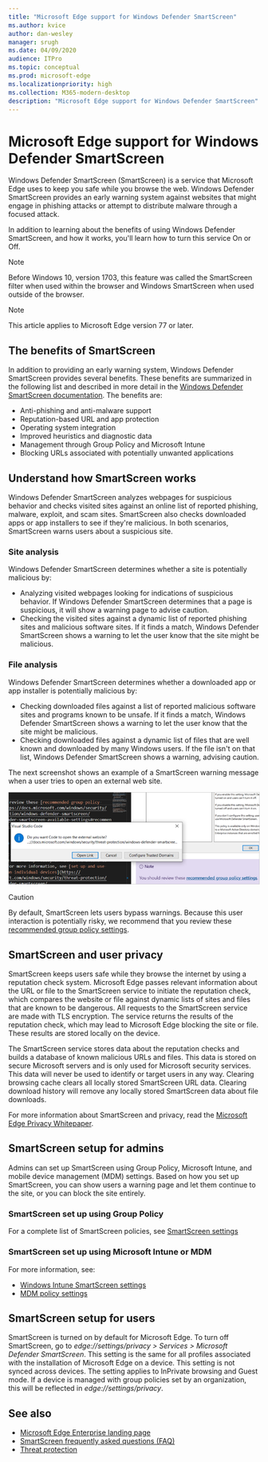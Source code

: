 ```yaml
---
title: "Microsoft Edge support for Windows Defender SmartScreen"
ms.author: kvice
author: dan-wesley
manager: srugh
ms.date: 04/09/2020
audience: ITPro
ms.topic: conceptual
ms.prod: microsoft-edge
ms.localizationpriority: high
ms.collection: M365-modern-desktop
description: "Microsoft Edge support for Windows Defender SmartScreen"
---
```


# Microsoft Edge support for Windows Defender SmartScreen

Windows Defender SmartScreen (SmartScreen) is a service that Microsoft Edge uses to keep you safe while you browse the web.  Windows Defender SmartScreen provides an early warning system against websites that might engage in phishing attacks or attempt to distribute malware through a focused attack.

In addition to learning about the benefits of using Windows Defender SmartScreen, and how it works, you'll learn how to turn this service On or Off.

> [!NOTE]
> Before Windows 10, version 1703, this feature was called the SmartScreen filter when used within the browser and Windows SmartScreen when used outside of the browser.

> [!NOTE]
> This article applies to Microsoft Edge version 77 or later.

## The benefits of SmartScreen

 In addition to providing an early warning system, Windows Defender SmartScreen provides several benefits. These benefits are summarized in the following list and described in more detail in the [Windows Defender SmartScreen documentation](https://docs.microsoft.com/windows/security/threat-protection/windows-defender-smartscreen/windows-defender-smartscreen-overview#benefits-of-windows-defender-smartscreen). The benefits are:

- Anti-phishing and anti-malware support
- Reputation-based URL and app protection
- Operating system integration
- Improved heuristics and diagnostic data
- Management through Group Policy and Microsoft Intune
- Blocking URLs associated with potentially unwanted applications

## Understand how SmartScreen works

 Windows Defender SmartScreen analyzes webpages for suspicious behavior and checks visited sites against an online list of reported phishing, malware, exploit, and scam sites. SmartScreen also checks downloaded apps or app installers to see if they're malicious. In both scenarios, SmartScreen warns users about a suspicious site.

### Site analysis

Windows Defender SmartScreen determines whether a site is potentially malicious by:

- Analyzing visited webpages looking for indications of suspicious behavior. If Windows Defender SmartScreen determines that a page is suspicious, it will show a warning page to advise caution.
- Checking the visited sites against a dynamic list of reported phishing sites and malicious software sites. If it finds a match, Windows Defender SmartScreen shows a warning to let the user know that the site might be malicious.

### File analysis

Windows Defender SmartScreen determines whether a downloaded app or app installer is potentially malicious by:

- Checking downloaded files against a list of reported malicious software sites and programs known to be unsafe. If it finds a match, Windows Defender SmartScreen shows a warning to let the user know that the site might be malicious.
- Checking downloaded files against a dynamic list of files that are well known and downloaded by many Windows users. If the file isn't on that list, Windows Defender SmartScreen shows a warning, advising caution.

The next screenshot shows an example of a SmartScreen warning message when a user tries to open an external web site.

![SmartScreen warning message for link to external site](media/microsoft-edge-security-smartscreen/microsoft-edge-smartscreen-warning.png)

> [!CAUTION]
> By default, SmartScreen lets users bypass warnings. Because this user interaction is potentially risky, we recommend that you review these [recommended group policy settings](https://docs.microsoft.com/windows/security/threat-protection/windows-defender-smartscreen/windows-defender-smartscreen-available-settings#recommended-group-policy-and-mdm-settings-for-your-organization).

## SmartScreen and user privacy

SmartScreen keeps users safe while they browse the internet by using a reputation check system. Microsoft Edge passes relevant information about the URL or file to the SmartScreen service to initiate the reputation check, which compares the website or file against dynamic lists of sites and files that are known to be dangerous. All requests to the SmartScreen service are made with TLS encryption. The service returns the results of the reputation check, which may lead to Microsoft Edge blocking the site or file. These results are stored locally on the device.

The SmartScreen service stores data about the reputation checks and builds a database of known malicious URLs and files. This data is stored on secure Microsoft servers and is only used for Microsoft security services. This data will never be used to identify or target users in any way. Clearing browsing cache clears all locally stored SmartScreen URL data. Clearing download history will remove any locally stored SmartScreen data about file downloads.

For more information about SmartScreen and privacy, read the [Microsoft Edge Privacy Whitepaper](https://docs.microsoft.com/microsoft-edge/privacy-whitepaper#smartscreen).

## SmartScreen setup for admins

Admins can set up SmartScreen using Group Policy, Microsoft Intune, and mobile device management (MDM) settings. Based on how you set up SmartScreen, you can show users a warning page and let them continue to the site, or you can block the site entirely.

### SmartScreen set up using Group Policy

For a complete list of SmartScreen policies, see
[SmartScreen settings](https://docs.microsoft.com/en-us/DeployEdge/microsoft-edge-policies#smartscreen-settings)

### SmartScreen set up using Microsoft Intune or MDM

For more information, see:

- [Windows Intune SmartScreen settings](https://docs.microsoft.com/mem/intune/protect/endpoint-protection-windows-10#windows-defender-smartscreen-settings)
- [MDM policy settings](https://docs.microsoft.com/mem/intune/protect/endpoint-protection-windows-10#windows-defender-smartscreen-settings)

## SmartScreen setup for users

SmartScreen is turned on by default for Microsoft Edge. To turn off SmartScreen, go to *edge://settings/privacy > Services > Microsoft Defender SmartScreen*. This setting is the same for all profiles associated with the installation of Microsoft Edge on a device. This setting is not synced across devices. The setting applies to InPrivate browsing and Guest mode. If a device is managed with group policies set by an organization, this will be reflected in *edge://settings/privacy*.  

## See also

- [Microsoft Edge Enterprise landing page](https://aka.ms/EdgeEnterprise)
- [SmartScreen frequently asked questions (FAQ)](https://feedback.smartscreen.microsoft.com/smartscreenfaq.aspx)
- [Threat protection](https://docs.microsoft.com/windows/security/threat-protection/index)